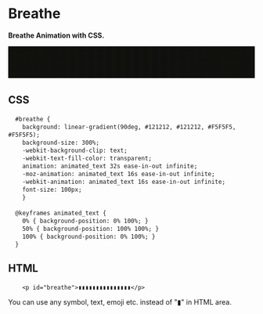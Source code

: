 # Breathe

**Breathe Animation with CSS.**

![](https://github.com/goksukur/breathe/blob/ac1b2170a5aa3b0e7a640c0437edb500dcccdc6c/Breathe.gif)

## CSS

      #breathe {
        background: linear-gradient(90deg, #121212, #121212, #F5F5F5, #F5F5F5);
        background-size: 300%;
        -webkit-background-clip: text;
        -webkit-text-fill-color: transparent;
        animation: animated_text 32s ease-in-out infinite;
        -moz-animation: animated_text 16s ease-in-out infinite;
        -webkit-animation: animated_text 16s ease-in-out infinite;
        font-size: 100px;
        }

      @keyframes animated_text {
        0% { background-position: 0% 100%; }
        50% { background-position: 100% 100%; }
        100% { background-position: 0% 100%; }
      }

## HTML

        <p id="breathe">▮▮▮▮▮▮▮▮▮▮▮▮▮▮▮</p> 


You can use any symbol, text, emoji etc. instead of "▮" in HTML area.
